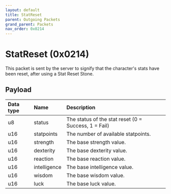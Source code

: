 ```yaml
---
layout: default
title: StatReset
parent: Outgoing Packets
grand_parent: Packets
nav_order: 0x0214
---
```


# StatReset (0x0214)

This packet is sent by the server to signify that the character's stats have been reset, after using a Stat Reset Stone.

## Payload

| Data type            | Name            | Description                                                                                |
|:---------------------|:----------------|:-------------------------------------------------------------------------------------------|
| u8                   | status          | The status of the stat reset (0 = Success, 1 = Fail)                                       |
| u16                  | statpoints      | The number of available statpoints.                                                        |
| u16                  | strength        | The base strength value.                                                                   |
| u16                  | dexterity       | The base dexterity value.                                                                  |
| u16                  | reaction        | The base reaction value.                                                                   |
| u16                  | intelligence    | The base intelligence value.                                                               |
| u16                  | wisdom          | The base wisdom value.                                                                     |
| u16                  | luck            | The base luck value.                                                                       |
